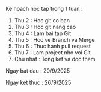 Ke hoach hoc tap trong 1 tuan :

1. Thu 2 : Hoc git co ban
2. Thu 3 : Hoc git nang cao 
3. Thu 4 : Lam bai tap Git
4. Thu 5 : Hoc ve Branch va Merge
5. Thu 6 : Thuc hanh pull request
6. Thu 7 : Lam project nho voi Git
7. Chu nhat : Tong ket va doc them

Ngay bat dau : 20/9/2025

Ngay ket thuc : 26/9/2025

